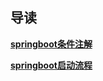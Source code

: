 ## 导读
**[springboot条件注解](java框架/springboot/3.springboot注解)**

**[springboot启动流程](java框架/springboot/7.springboot启动流程)**

